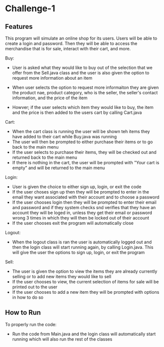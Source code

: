 # Challenge-1
## Features
This program will simulate an online shop for its users. Users will be able to create a login and password. Then they will be able to access the merchandise that is for sale, interact with their cart, and more.

Buy:
- User is asked what they would like to buy out of the selection that we offer from the Sell.java class and the user is also given the option to request more information about an item

- When user selects the option to request more informaiton they are given the product nae, product category, who is the seller, the seller's contact information, and the price of the item

- Howver; if the user selects which item they would like to buy, the item and the price is then added to the users cart by calling Cart.java

Cart:
- When the cart class is running the user will be shown teh items they have added to their cart while Buy.java was running
- The user will then be prompted to either purchase their items or to go back to the main menu
- If the user selects to purchase their items, they will be checked out and returned back to the main menu
- If there is nothing in the cart, the user will be prompted with "Your cart is empty" and will be returned to the main menu

Login:

- User is given the choice to either sign up, login, or exit the code
- If the user choses sign up then they will be prompted to enter in the email they want associated with their account and to choose a password
- If the user chooses login then they will be prompted to enter their email and password and if they system checks snd verifies that they have an account they will be loged in, unless they get their email or password wrong 3 times in which they will then be locked out of their account
- If the user chooses exit the program will automatically close

Logout:
- When the logout class is ran the user is automatically logged out and then the login class will start running again, by calling Login.java. This will give the user the options to sign up, login, or exit the program

Sell:
- The user is given the option to view the items they are already currently selling or to add new items they would like to sell
- If the user chooses to view, the current selection of items for sale will be printed out to the user
- If the user chooses to add a new item they will be prompted with options in how to do so

## How to Run
To properly run the code: 

- Run the code from Main.java and the login class will automatically start running which will also run the rest of the classes